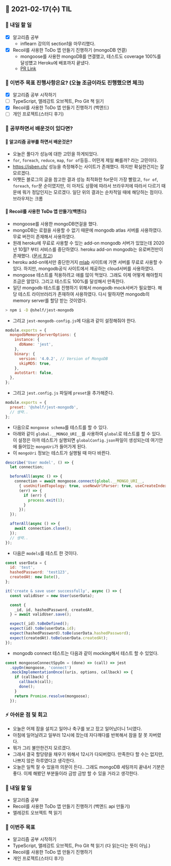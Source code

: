 ## 📆 2021-02-17(수) TIL

### 🚀 내일 할 일
- [x] 알고리즘 공부
  - inflearn 강의의 section1을 마무리했다.
- [x] Recoil를 사용한 ToDo 앱 만들기 진행하기 (mongoDB 연결)
  - mongoose를 사용한 mongoDB를 연결했고, 테스트도 coverage 100%를 달성헀고 Heroku에 배포까지 끝냈다.
  - [PR Link](https://github.com/saseungmin/Recoil_Todo_Backend/pull/4)

### 🦄 이번주 목표 진행사항은요? (오늘 조금이라도 진행했으면 체크)
- [x] 알고리즘 공부 시작하기
- [ ] TypeScript, 앨레강트 오브젝트, Pro Git 책 읽기
- [x] Recoil를 사용한 ToDo 앱 만들기 진행하기 (백앤드)
- [ ] 개인 프로젝트(스터디 후기)

### 🤔 공부하면서 배운것이 있다면?

#### 🎈 알고리즘 공부를 하면서 배운것은?
- 오늘은 풀다가 성능에 대한 고민을 하게되었다.
- `for`, `foreach`, `reduce`, `map`, `for of`등등.. 어떤게 제일 빠를까? 라는 고민이다.
- https://jsben.ch/ 성능을 측정해주는 사이트가 존재했다. 하지만 확실한건지는 잘모르겠다.
- 어쨋든 블로그의 글을 참고한 결과 성능 최적화한 for문이 가장 빨랐고, `for of`, `foreach`, `for`문 순이였지만, 이 마저도 상황에 따라서 브라우저에 따라서 다르기 때문에 뭐가 정답인지는 모르겠다. 일단 위의 결과는 순차적일 때에 해당하는 점이다. 브라우저는 크롬

#### 🎈 Recoil를 사용한 ToDo 앱 만들기(백앤드)
- mongoose를 사용한 mongoDB연걸을 했다.
- mongoDB는 로컬을 사용할 수 없기 때문에 mongodb atlas 서버를 사용하였다. 무료 버전이 존재해서 사용하였다.
- 원래 heroku에 무료로 사용할 수 있는 add-on mongodb 서버가 있었는데 2020년 10월? 부터 서비스를 중단하였다. heroku add-on mongodb는 유로버전만이 존재했다. ([문서 참고](https://devcenter.heroku.com/articles/mongolab))
- heroku add-on에서만 중단한거지 [mlab](https://mlab.com/) 사이트에 가면 서버를 무료로 사용할 수 있다. 하지만, mongodb공식 사이트에서 제공하는 cloud서버를 사용하였다.
- mongoose 테스트를 적용하려고 애를 많이 먹었다. 그래도 이제 어떻게 해야할지 조금은 알았다. 그리고 테스트도 100%를 달성해서 만족한다.
- 일단 mongodb 테스트를 진행하기 위해서 mongodb mock서버가 필요했다. 해당 테스트 라이브러리가 존재하여 사용하였다. 다시 말하자면 mongodb의 memory server를 할당 받는 것이였다.

```bash
> npm i -D @shelf/jest-mongodb
```

- 그리고 `jest-mongodb-config.js`에 다음과 같이 설정해줘야 한다.

```javascript
module.exports = {
  mongodbMemoryServerOptions: {
    instance: {
      dbName: 'jest',
    },
    binary: {
      version: '4.0.2', // Version of MongoDB
      skipMD5: true,
    },
    autoStart: false,
  },
};
```

- 그리고 `jest.config.js` 파일에 `preset`을 추가해준다.

```javascript
module.exports = {
  preset: '@shelf/jest-mongodb',
  // 생략..
};
```

- 다음으로 `mongoose schema`를 테스트를 할 수 있다.
- 아래와 같이 `global.__MONGO_URI__`를 사용하여 `global`로 테스트를 할 수 있다. 이 설정은 아까 테스트가 실행되면 `globalConfig.json`파일이 생성되는데 여기안에 들어있는 `mongoUri`가 들어가게 된다.
- 이 `mongoUri` 정보는 테스트가 실행될 때 마다 바뀐다.

```javascript
describe('User model', () => {
  let connection;

  beforeAll(async () => {
    connection = await mongoose.connect(global.__MONGO_URI__,
      { useUnifiedTopology: true, useNewUrlParser: true, useCreateIndex: true },
      (err) => {
        if (err) {
          process.exit(1);
        }
      });
  });

  afterAll(async () => {
    await connection.close();
  });
  // 생략..
});
```
- 다음은 `models`를 테스트 한 것이다.

```javascript
const userData = {
  id: 'test',
  hashedPassword: 'test123',
  createdAt: new Date(),
};

it('create & save user successfully', async () => {
  const validUser = new User(userData);

  const {
    _id, id, hashedPassword, createdAt,
  } = await validUser.save();

  expect(_id).toBeDefined();
  expect(id).toBe(userData.id);
  expect(hashedPassword).toBe(userData.hashedPassword);
  expect(createdAt).toBe(userData.createdAt);
});
```

- mongodb connect 테스트는 다음과 같이 mocking해서 테스트 할 수 있었다.

```javascript
const mongooseConnectSpyOn = (done) => (call) => jest
  .spyOn(mongoose, 'connect')
  .mockImplementationOnce((uris, options, callback) => {
    if (callback) {
      callback(call);
      done();
    }
    return Promise.resolve(mongoose);
  });
```

### ⚡ 아쉬운 점 및 회고
- 오늘은 어제 잠을 설치고 일어나 축구를 보고 잤고 일어났더니 1시였다.
- 아침에 일어날려고 일부러 12시에 잤는데 자다깨다를 반복해서 잠을 잘 못 자버렸다.
- 뭐가 그리 불안한건지 모르겠다.
- 그래서 결국 할당량을 채우기 위해서 12시가 다되버렸다. 만족한다 할 수는 없지만, 나쁘지 않은 하루였다고 생각한다.
- 오늘은 일찍 잘 수 있을까 의문이 든다.. 그래도 mongoDB 세팅까지 끝내서 기분은 좋다. 이제 해봤던 부분들이라 금방 금방 할 수 있을 거라고 생각한다.

### 🚀 내일 할 일
- 알고리즘 공부
- Recoil를 사용한 ToDo 앱 만들기 진행하기 (백앤드 api 만들기)
- 엘레강트 오브젝트 책 읽기

### 🎯 이번주 목표
- 알고리즘 공부 시작하기
- TypeScript, 앨레강트 오브젝트, Pro Git 책 읽기 (다 읽는다는 뜻이 아님.)
- Recoil를 사용한 ToDo 앱 만들기 진행하기
- 개인 프로젝트(스터디 후기)